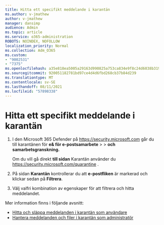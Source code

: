 ```yaml
---
title: Hitta ett specifikt meddelande i karantän
ms.author: v-jmathew
author: v-jmathew
manager: dansimp
audience: Admin
ms.topic: article
ms.service: o365-administration
ROBOTS: NOINDEX, NOFOLLOW
localization_priority: Normal
ms.collection: Adm_O365
ms.custom:
- "9002531"
- "7375"
ms.openlocfilehash: a35e818ea5005a29163d990825a753ca834e9f8c24d6038b319b1382587fc286
ms.sourcegitcommit: 920051182781bd97ce4d4d6fbd268cb37b84d239
ms.translationtype: MT
ms.contentlocale: sv-SE
ms.lasthandoff: 08/11/2021
ms.locfileid: "57898338"
---
```

# <a name="find-a-specific-quarantined-message"></a>Hitta ett specifikt meddelande i karantän

1. I den Microsoft 365 Defender på <https://security.microsoft.com> går du till karantänen för **e& för e-postsamarbete** \>  \> **och samarbetsgranskning.**

   Om du vill gå direkt **till sidan** Karantän använder du <https://security.microsoft.com/quarantine> .

2. På sidan **Karantän** kontrollerar du att **e-postfliken** är markerad och klickar sedan på **Filtrera**.
3. Välj valfri kombination av egenskaper för att filtrera och hitta meddelandet.

Mer information finns i följande avsnitt:

- [Hitta och släppa meddelanden i karantän som användare](https://docs.microsoft.com/microsoft-365/security/office-365-security/find-and-release-quarantined-messages-as-a-user)
- [Hantera meddelanden och filer i karantän som administratör](https://docs.microsoft.com/microsoft-365/security/office-365-security/manage-quarantined-messages-and-files)
